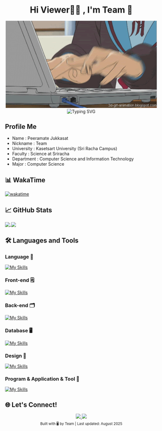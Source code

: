 # <div align="center">  Hi Viewer🧑‍💼 , I'm Team 👋</div>

<div align="center">
  <img src="/Image/2.gif" alt="description" width="500"/>
</div>

<div align="center">
  <img src="https://readme-typing-svg.herokuapp.com/?font=Fira+Code&weight=600&size=28&pause=1000&color=58A6FF&center=true&width=600&lines=Web+Developer+%F0%9F%96%A5%EF%B8%8F;Front-end+Developer+%F0%9F%97%92%EF%B8%8F;Back-end+Developer+%F0%9F%97%82%EF%B8%8F;Full-Stack+Developer+%F0%9F%96%A5%EF%B8%8F%F0%9F%97%92%EF%B8%8F%F0%9F%97%82%EF%B8%8F;Learning+is+infinite+%F0%9F%9A%80%E2%99%BE%EF%B8%8F" alt="Typing SVG" />
</div>

## Profile Me
- Name : Peeramate Jukkasat
- Nickname : Team
- University : Kasetsart University (Sri Racha Campus)
- Faculty : Science at Sriracha
- Department : Computer Science and Information Technology
- Major : Computer Science

## 📊 WakaTime
<a href="https://wakatime.com/badge/user/4daa12f6-e510-44fd-8fb8-0c9ce71a0d81/project/6beb228f-9583-4c08-b5cf-9ea3cde4c1db"><img src="https://wakatime.com/badge/user/4daa12f6-e510-44fd-8fb8-0c9ce71a0d81/project/6beb228f-9583-4c08-b5cf-9ea3cde4c1db.svg" alt="wakatime"></a>


## 📈 GitHub Stats
<div > <a href="https://github.com/anuraghazra/github-readme-stats"> <img height=180 align="center" src="https://github-readme-stats.vercel.app/api?username=DevPeeramate&show_icons=true&theme=tokyonight" /> </a> <a href="https://github.com/anuraghazra/convoychat"> <img height=180 align="center" src="https://github-readme-stats.vercel.app/api/top-langs?username=prxsss&layout=compact&langs_count=8&card_width=320&theme=tokyonight" /> </a> </div>

## 🛠️ Languages and Tools
### Language 🔧
<a href="https://skillicons.dev"><img src="https://skillicons.dev/icons?i=python,c,cpp,java,javascript,typescript,cs&theme=dark&perline=15" alt="My Skills" /></a>
### Front-end 🗒️
<a href="https://skillicons.dev"><img src="https://skillicons.dev/icons?i=html,css,bootstrap,vuejs&theme=dark&perline=15" alt="My Skills" /></a>
### Back-end 🗂️
<a href="https://skillicons.dev"><img src="https://skillicons.dev/icons?i=nodejs,expressjs,dotnet&theme=dark&perline=15" alt="My Skills" /></a>
### Database 🖥️
<a href="https://skillicons.dev"><img src="https://skillicons.dev/icons?i=postgresql,sqlite,firebase,mysql&theme=dark&perline=15" alt="My Skills" /></a>
### Design 🎨
<a href="https://skillicons.dev"><img src="https://skillicons.dev/icons?i=figma,notion&theme=dark&perline=15" alt="My Skills" /></a>
### Program & Application & Tool 🔨
<a href="https://skillicons.dev"><img src="https://skillicons.dev/icons?i=github,vscode,visualstudio,bitbucket,git&theme=dark&perline=15" alt="My Skills" /></a>

## 🌐 Let's Connect!

<div align="center">
  <a href="https://www.linkedin.com/in/peeramate-jukkasat/?originalSubdomain=th">
    <img src="https://img.shields.io/badge/LinkedIn-0077B5?style=for-the-badge&logo=linkedin&logoColor=white&logoWidth=20" />
  </a>
  <a href="https://github.com/DevPeeramate">
    <img src="https://img.shields.io/badge/GitHub-100000?style=for-the-badge&logo=github&logoColor=white&logoWidth=20" />
  </a>
</div>

<div align="center">
  <sub>Built with 🖥️ by Team | Last updated: August 2025</sub>
</div>
